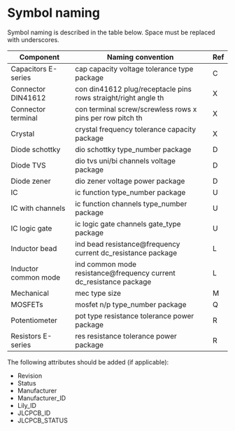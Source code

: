# Symbol naming

Symbol naming is described in the table below.
Space must be replaced with underscores.

| Component            | Naming convention                                                  | Ref |
|----------------------|--------------------------------------------------------------------|-----|
| Capacitors E-series  | cap capacity voltage tolerance type package                        | C   |
| Connector DIN41612   | con din41612 plug/receptacle pins rows straight/right angle th     | X   |
| Connector terminal   | con terminal screw/screwless rows x pins per row pitch th          | X   |
| Crystal              | crystal frequency tolerance capacity package                       | X   |
| Diode schottky       | dio schottky type_number package                                   | D   |
| Diode TVS            | dio tvs uni/bi channels voltage package                            | D   |
| Diode zener          | dio zener voltage power package                                    | D   |
| IC                   | ic function type_number package                                    | U   |
| IC with channels     | ic function channels type_number package                           | U   |
| IC logic gate        | ic logic gate channels gate_type package                           | U   |
| Inductor bead        | ind bead resistance@frequency current dc_resistance package        | L   |
| Inductor common mode | ind common mode resistance@frequency current dc_resistance package | L   |
| Mechanical           | mec type size                                                      | M   |
| MOSFETs              | mosfet n/p type_number package                                     | Q   |
| Potentiometer        | pot type resistance tolerance power package                        | R   |
| Resistors E-series   | res resistance tolerance power package                             | R   |

The following attributes should be added (if applicable):

* Revision
* Status
* Manufacturer
* Manufacturer_ID
* Lily_ID
* JLCPCB_ID
* JLCPCB_STATUS
